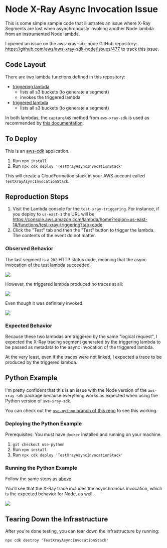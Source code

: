 # Node X-Ray Async Invocation Issue

This is some simple sample code that illustrates an issue where X-Ray Segments are lost when asynchronously invoking
another Node lambda from an instrumented Node lambda.

I opened an issue on the aws-xray-sdk-node GitHub repository: https://github.com/aws/aws-xray-sdk-node/issues/477 to track this issue.

## Code Layout

There are two lambda functions defined in this repository:

- [triggering lambda](https://github.com/blimmer/xray-async-invocation/blob/main/lib/xray-async-invocation-stack.triggering.ts)
  - lists all s3 buckets (to generate a segment)
  - invokes the triggered lambda
- [triggered lambda](https://github.com/blimmer/xray-async-invocation/blob/main/lib/xray-async-invocation-stack.triggered.ts)
  - lists all s3 buckets (to generate a segment)

In both lambdas, the `captureAWS` method from `aws-xray-sdk` is used as recommended by
[this documentation](https://docs.aws.amazon.com/lambda/latest/dg/nodejs-tracing.html).

## To Deploy

This is an [aws-cdk](https://aws.amazon.com/cdk/) application.

1. Run `npm install`
1. Run `npx cdk deploy 'TestXrayAsyncInvocationStack'`

This will create a CloudFormation stack in your AWS account called `TestXrayAsyncInvocationStack`.

## Reproduction Steps

1. Visit the Lambda console for the `test-xray-triggering`. For instance, if you deploy to `us-east-1` the URL will be https://console.aws.amazon.com/lambda/home?region=us-east-1#/functions/test-xray-triggering?tab=code.
1. Click the "Test" tab and then the "Test" button to trigger the lambda. The contents of the event do not matter.

### Observed Behavior

The last segment is a `202` HTTP status code, meaning that the async invocation of the test lambda
succeeded.

![](https://i.imgur.com/KoCp9bZ.png)

However, the triggered lambda produced no traces at all:

![](https://i.imgur.com/rvxakBu.png)

Even though it was definitely invoked:

![](https://i.imgur.com/Zzc7mFI.png[/img)

### Expected Behavior

Because these two lambdas are triggered by the same "logical request", I expected the X-Ray
tracing segment generated by the triggering lambda to be passed as metadata to the async
invocation of the triggered lambda.

At the very least, even if the traces were not linked, I expected a trace to be produced by
the triggered lambda.

## Python Example

I'm pretty confident that this is an issue with the Node version of the `aws-xray-sdk` package because everything
works as expected when using the Python version of `aws-xray-sdk`.

You can check out the [`use-python` branch of this repo](https://github.com/blimmer/xray-async-invocation/tree/use-python)
to see this working.

### Deploying the Python Example

Prerequisites: You must have `docker` installed and running on your machine.

1. `git checkout use-python`
1. Run `npm install`
1. Run `npx cdk deploy 'TestXrayAsyncInvocationStack'`

### Running the Python Example

Follow the same steps as [above](#reproduction-steps)

You'll see that the X-Ray trace includes the asynchronous invocation, which is the expected behavior for Node, as well.

![](https://i.imgur.com/1UNhurY.png)

## Tearing Down the Infrastructure

After you're done testing, you can tear down the infrastructure by running:

```
npx cdk destroy 'TestXrayAsyncInvocationStack'
```
